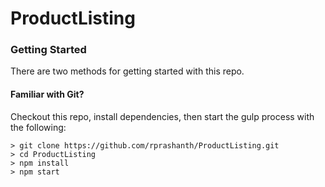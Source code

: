 # ProductListing


### Getting Started

There are two methods for getting started with this repo.

#### Familiar with Git?
Checkout this repo, install dependencies, then start the gulp process with the following:

```
> git clone https://github.com/rprashanth/ProductListing.git
> cd ProductListing
> npm install
> npm start
```